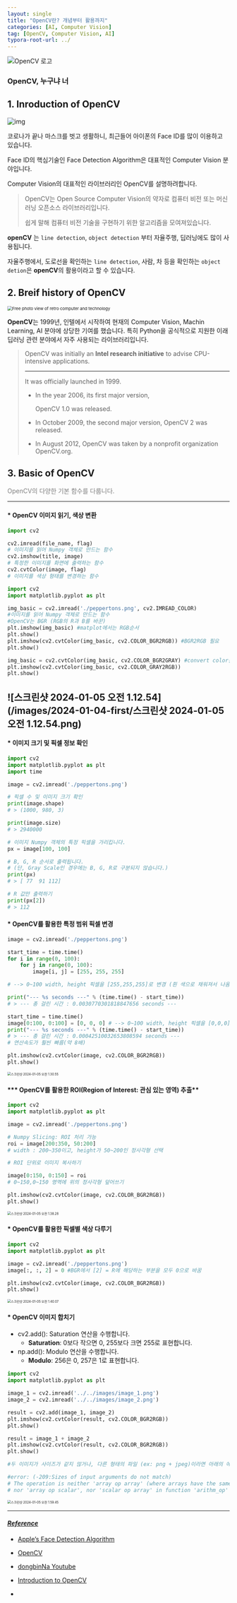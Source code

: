 ```yaml
---
layout: single
title: "OpenCV란? 개념부터 활용까지"
categories: [AI, Computer Vision]
tag: [OpenCV, Computer Vision, AI]
typora-root-url: ../
---
```




  

  

![OpenCV 로고](https://i.namu.wiki/i/0C4omgFORLd-Iv1aGZ-T2wE7QuMsMcrkCM8PAcvOv5xwQy1Ilro3UPrw972OOIk6ahn5MC9rL8piJWLEzoKzjQ.svg)

  

  

  



### **OpenCV, 누구냐 너**

  

  



## **1. Inroduction of OpenCV**

![img](https://miro.medium.com/v2/resize:fit:2000/1*zU1y3Q3eJnZguJe8A7-aVA.jpeg)



코로나가 끝나 마스크를 벗고 생활하니, 최근들어 아이폰의 Face ID를 많이 이용하고 있습니다.

Face ID의 핵심기술인 Face Detection Algorithm은 대표적인 Computer Vision 분야입니다.    

Computer Vision의 대표적인 라이브러리인 OpenCV를 설명하려합니다.

  

> OpenCV는 Open Source Computer Vision의 약자로 컴퓨터 비전 또는 머신러닝 오픈소스 라이브러리입니다. 
>
> 쉽게 말해 컴퓨터 비전 기술을 구현하기 위한 알고리즘을 모여져있습니다.



**openCV** 는 `line detection`, `object detection` 부터 자율주행, 딥러닝에도 많이 사용됩니다. 

자율주행에서, 도로선을 확인하는 `line detection`, 사람, 차 등을 확인하는 `object detion`은 **openCV**의 활용이라고 할 수 있습니다.



## **2. Breif history of OpenCV**



<img src="https://img.freepik.com/free-photo/view-retro-computer-technology_23-2149506885.jpg?size=626&ext=jpg&ga=GA1.1.981227376.1704373526&semt=ais" alt="Free photo view of retro computer and technology" style="zoom: 67%;" />

**OpenCV**는 1999년, 인텔에서 시작하여 현재의 Computer Vision, Machin Learning, AI 분야에 상당한 기여를 했습니다. 특히 Python을 공식적으로 지원한 이래 딥러닝 관련 분야에서 자주 사용되는 라이브러리입니다.



> OpenCV was initially an **Intel research initiative** to advise CPU-intensive applications. 
>
> ---
>
> It was officially launched in 1999.
>
> - In the year 2006, its first major version, 
>
>   OpenCV 1.0 was released.
>
> - In October 2009, the second major version, 
>   OpenCV 2 was released.
>
> - In August 2012, OpenCV was taken by a nonprofit organization OpenCV.org.



## **3. Basic of OpenCV**

<font color = 'gray'>
 OpenCV의 다양한 기본 함수를 다룹니다. </font>

---

#### * **OpenCV 이미지 읽기, 색상 변환**



```python
import cv2

cv2.imread(file_name, flag)
# 이미지를 읽어 Numpy 객체로 만드는 함수
cv2.imshow(title, image)
# 특정한 이미지를 화면에 출력하는 함수
cv2.cvtColor(image, flag)
# 이미지를 색상 형태를 변경하는 함수
```



```python
import cv2
import matplotlib.pyplot as plt

img_basic = cv2.imread('./peppertons.png', cv2.IMREAD_COLOR)
#이미지를 읽어 Numpy 객체로 만드는 함수
#OpenCV는 BGR (RGB의 R과 B를 바꾼)
plt.imshow(img_basic) #matplot에서는 RGB순서
plt.show()
plt.imshow(cv2.cvtColor(img_basic, cv2.COLOR_BGR2RGB)) #BGR2RGB 필요
plt.show()

img_basic = cv2.cvtColor(img_basic, cv2.COLOR_BGR2GRAY) #convert color를 통해 BGR를 바꿈
plt.imshow(cv2.cvtColor(img_basic, cv2.COLOR_GRAY2RGB))
plt.show()
```

![스크린샷 2024-01-05 오전 1.12.54](/images/2024-01-04-first/스크린샷 2024-01-05 오전 1.12.54.png)
 --- 



#### * **이미지 크기 및 픽셀 정보 확인**



```python
import cv2
import matplotlib.pyplot as plt
import time

image = cv2.imread('./peppertons.png')

# 픽셀 수 및 이미지 크기 확인
print(image.shape)
# > (1000, 980, 3)

print(image.size)
# > 2940000

# 이미지 Numpy 객체의 특정 픽셀을 가리킵니다.
px = image[100, 100]

# B, G, R 순서로 출력됩니다.
# (단, Gray Scale인 경우에는 B, G, R로 구분되지 않습니다.)
print(px)
# > [ 77  91 112]

# R 값만 출력하기
print(px[2])
# > 112
```



#### * **OpenCV를 활용한 특정 범위 픽셀 변경**



```python
image = cv2.imread('./peppertons.png')

start_time = time.time()
for i in range(0, 100):
    for j in range(0, 100):
        image[i, j] = [255, 255, 255]

# --> 0~100 width, height 픽셀을 [255,255,255]로 변경 (흰 색으로 채워져서 나옴)

print("--- %s seconds ---" % (time.time() - start_time))
# > --- 총 걸린 시간 : 0.0030770301818847656 seconds ---

start_time = time.time()
image[0:100, 0:100] = [0, 0, 0] # --> 0~100 width, height 픽셀을 [0,0,0]로 변경 (검은 색으로 채워져서 나옴)
print("--- %s seconds ---" % (time.time() - start_time))
# > --- 총 걸린 시간 : 0.00042510032653808594 seconds ---
# 연산속도가 훨씬 빠름(약 8배)

plt.imshow(cv2.cvtColor(image, cv2.COLOR_BGR2RGB))
plt.show()
```



<img src="/images/2024-01-04-first/스크린샷 2024-01-05 오전 1.30.55.png" alt="스크린샷 2024-01-05 오전 1.30.55" style="zoom:50%;" />

#### *** OpenCV를 활용한 ROI(Region of Interest: 관심 있는 영역) 추출**





```python
import cv2
import matplotlib.pyplot as plt

image = cv2.imread('./peppertons.png')

# Numpy Slicing: ROI 처리 가능
roi = image[200:350, 50:200]
# width : 200~350이고, height가 50~200인 정사각형 선택

# ROI 단위로 이미지 복사하기

image[0:150, 0:150] = roi
# 0~150,0~150 영역에 위의 정사각형 덮어쓰기

plt.imshow(cv2.cvtColor(image, cv2.COLOR_BGR2RGB))
plt.show()
```

<img src="/images/2024-01-04-first/스크린샷 2024-01-05 오전 1.38.28.png" alt="스크린샷 2024-01-05 오전 1.38.28" style="zoom:50%;" />

#### * **OpenCV를 활용한 픽셀별 색상 다루기**



```python
import cv2
import matplotlib.pyplot as plt

image = cv2.imread('./peppertons.png')
image[:, :, 2] = 0 #BGR에서 [2] = R에 해당하는 부분을 모두 0으로 바꿈

plt.imshow(cv2.cvtColor(image, cv2.COLOR_BGR2RGB))
plt.show()
```



<img src="/images/2024-01-04-first/스크린샷 2024-01-05 오전 1.40.07.png" alt="스크린샷 2024-01-05 오전 1.40.07" style="zoom:50%;" />

#### * **OpenCV 이미지 합치기**

* cv2.add(): Saturation 연산을 수행합니다.
  - **Saturation**: 0보다 작으면 0, 255보다 크면 255로 표현합니다.
* np.add(): Modulo 연산을 수행합니다.
  - **Modulo**: 256은 0, 257은 1로 표현합니다.

```python
import cv2
import matplotlib.pyplot as plt

image_1 = cv2.imread('../../images/image_1.png')
image_2 = cv2.imread('../../images/image_2.png')

result = cv2.add(image_1, image_2)
plt.imshow(cv2.cvtColor(result, cv2.COLOR_BGR2RGB))
plt.show()

result = image_1 + image_2
plt.imshow(cv2.cvtColor(result, cv2.COLOR_BGR2RGB))
plt.show()

#두 이미지가 사이즈가 같지 않거나, 다른 형태의 파일 (ex: png + jpeg)이라면 아래의 에러가 발생합니다. 에러 해결을 위해서는 같은 형태, 사이즈를 맞춰야합니다.

#error: (-209:Sizes of input arguments do not match) 
# The operation is neither 'array op array' (where arrays have the same size and the same number of channels), 
# nor 'array op scalar', nor 'scalar op array' in function 'arithm_op'
```

<img src="/images/2024-01-04-first/스크린샷 2024-01-05 오전 1.59.45.png" alt="스크린샷 2024-01-05 오전 1.59.45" style="zoom:50%;" />







---



#### *<u>Reference</u>*





- [Apple’s Face Detection Algorithm](https://medium.com/@eraiitk/apples-face-detection-algorithm-719b28752913)



- [OpenCV](https://opencv.org/)



- [dongbinNa Youtube](https://github.com/SEUNGW00LEE/openCV_basic/tree/main/lecture_note)



- [Introduction to OpenCV](https://medium.com/analytics-vidhya/introduction-to-opencv-9d32aeff313f)



- 



